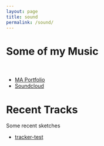 ```yaml
---
layout: page
title: sound
permalink: /sound/
---
```


# Some of my Music <br/> <br/>

- [MA Portfolio](/MA_Portfolio.html)
- [Soundcloud](https://soundcloud.com/alexgw)


# Recent Tracks

Some recent sketches

- [tracker-test](https://alexgw.github.io/media/audio/tracker1-norm.mp3)


